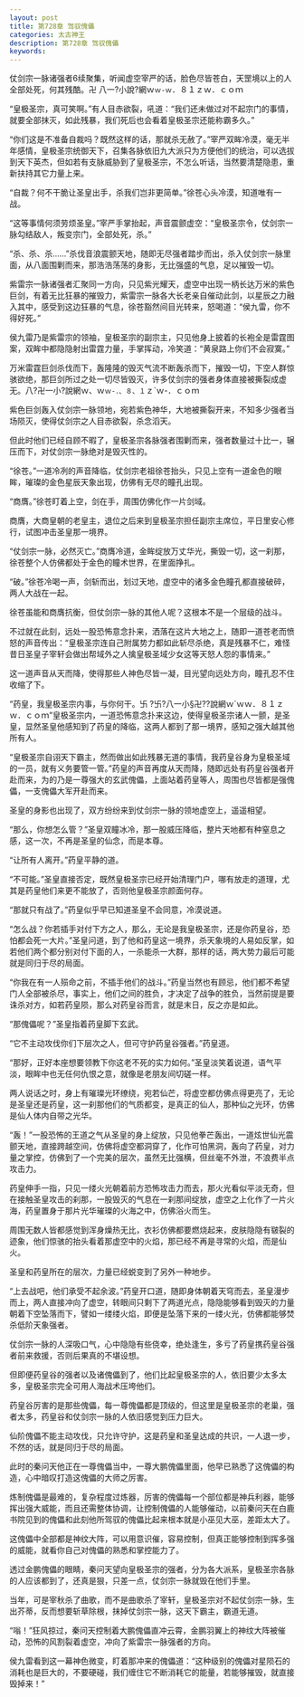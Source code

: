 ```yaml
---
layout: post
title: 第728章 驾驭傀儡
categories: 太古神王
description: 第728章 驾驭傀儡
keywords:
---
```


仗剑宗一脉诸强者6续聚集，听闻虚空宰严的话，脸色尽皆苍白，天罡境以上的人全部处死，何其残酷。卍  八一?小說?網ｗ`ｗ-ｗ`．８１ｚｗ．ｃｏｍ

“皇极圣宗，真可笑啊。”有人目赤欲裂，吼道：“我们还未做过对不起宗门的事情，就要全部抹灭，如此残暴，我们死后也会看着皇极圣宗还能称霸多久。”

“你们这是不准备自裁吗？既然这样的话，那就杀无赦了。”宰严双眸冷漠，毫无半年感情，皇极圣宗统御天下，召集各脉依旧九大派只为方便他们的统治，可以选拔到天下英杰，但如若有支脉威胁到了皇极圣宗，不怎么听话，当然要清楚隐患，重新扶持其它力量上来。

“自裁？何不干脆让圣皇出手，杀我们岂非更简单。”徐苍心头冷漠，知道唯有一战。

“这等事情何须劳烦圣皇。”宰严手掌抬起，声音震颤虚空：“皇极圣宗令，仗剑宗一脉勾结敌人，叛变宗门，全部处死，杀。”

“杀、杀、杀……”杀伐音浪震颤天地，随即无尽强者踏步而出，杀入仗剑宗一脉里面，从八面围剿而来，那浩浩荡荡的身影，无比强盛的气息，足以摧毁一切。

紫雷宗一脉诸强者汇聚同一方向，只见紫光耀天，虚空中出现一柄长达万米的紫色巨剑，有着无比狂暴的摧毁力，紫雷宗一脉各大长老亲自催动此剑，以星辰之力融入其中，感受到这边狂暴的气息，徐苍豁然间目光转来，怒喝道：“侯九雷，你不得好死。”

侯九雷乃是紫雷宗的领袖，皇极圣宗的副宗主，只见他身上披着的长袍全是雷霆图案，双眸中都隐隐射出雷霆力量，手掌挥动，冷笑道：“黄泉路上你们不会寂寞。”

万米雷霆巨剑杀伐而下，轰隆隆的毁灭气流不断轰杀而下，摧毁一切，下空人群惊骇欲绝，那巨剑所过之处一切尽皆毁灭，许多仗剑宗的强者身体直接被撕裂成虚无。八?卍一小?說網ｗ、ｗ`ｗ-．、８、１`ｚ`ｗ-．ｃｏｍ

紫色巨剑轰入仗剑宗一脉领地，宛若紫色神华，大地被撕裂开来，不知多少强者当场陨灭，使得仗剑宗之人目赤欲裂，杀念滔天。

但此时他们已经自顾不暇了，皇极圣宗各脉强者围剿而来，强者数量过十比一，辗压而下，对仗剑宗一脉绝对是毁灭性的。

“徐苍。”一道冷冽的声音降临，仗剑宗老祖徐苍抬头，只见上空有一道金色的眼眸，璀璨的金色星辰天象出现，仿佛有无尽的瞳孔出现。

“商膺。”徐苍盯着上空，剑在手，周围仿佛化作一片剑域。

商膺，大商皇朝的老皇主，退位之后来到皇极圣宗担任副宗主席位，平日里安心修行，试图冲击圣皇那一境界。

“仗剑宗一脉，必然灭亡。”商膺冷道，金眸绽放万丈华光，撕毁一切，这一刹那，徐苍整个人仿佛都处于金色的瞳术世界，在里面挣扎。

“破。”徐苍冷喝一声，剑斩而出，划过天地，虚空中的诸多金色瞳孔都直接破碎，两人大战在一起。

徐苍虽能和商膺抗衡，但仗剑宗一脉的其他人呢？这根本不是一个层级的战斗。

不过就在此刻，远处一股恐怖意念扑来，洒落在这片大地之上，随即一道苍老而愤怒的声音传出：“皇极圣宗连自己附属势力都如此斩尽杀绝，真是残暴不仁，难怪昔日圣皇子宰轩会做出帮域外之人擒皇极圣域少女这等天怒人怨的事情来。”

这一道声音从天而降，使得那些人神色尽皆一凝，目光望向远处方向，瞳孔忍不住收缩了下。

“药皇，我皇极圣宗内事，与你何干。卐 ?卐?八一小§卍??說網ｗ`ｗｗ．８１ｚｗ．ｃｏｍ”皇极圣宗内，一道恐怖意念扑来这边，使得皇极圣宗诸人一颤，是圣皇，显然圣皇他感知到了药皇的降临，这两人都到了那一境界，感知之强大越其他所有人。

“皇极圣宗自诩天下霸主，然而做出如此残暴无道的事情，我药皇谷身为皇极圣域的一员，就有义务要管一管。”药皇的声音再度从天而降，随即远处有药皇谷强者开赴而来，为的乃是一尊强大的玄武傀儡，上面站着药皇等人，周围也尽皆都是强傀儡，一支傀儡大军开赴而来。

圣皇的身影也出现了，双方纷纷来到仗剑宗一脉的领地虚空上，遥遥相望。

“那么，你想怎么管？”圣皇双瞳冰冷，那一股威压降临，整片天地都有种窒息之感，这一次，不再是圣皇的仙念，而是本尊。

“让所有人离开。”药皇平静的道。

“不可能。”圣皇直接否定，既然皇极圣宗已经开始清理门户，哪有放走的道理，尤其是药皇他们来更不能放了，否则他皇极圣宗颜面何存。

“那就只有战了。”药皇似乎早已知道圣皇不会同意，冷漠说道。

“怎么战？你若插手对付下方之人，那么，无论是我皇极圣宗，还是你药皇谷，恐怕都会死一大片。”圣皇问道，到了他和药皇这一境界，杀天象境的人易如反掌，如若他们两个都分别对付下面的人，一杀能杀一大群，那样的话，两大势力最后可能就是同归于尽的局面。

“你我在有一人殒命之前，不插手他们的战斗。”药皇当然也有顾忌，他们都不希望门人全部被杀尽，事实上，他们之间的胜负，才决定了战争的胜负，当然前提是要诛杀对方，如若药皇陨，那么对药皇谷而言，就是末日，反之亦是如此。

“那傀儡呢？”圣皇指着药皇脚下玄武。

“它不主动攻伐你们下层次之人，但可守护药皇谷强者。”药皇道。

“那好，正好本座想要领教下你这老不死的实力如何。”圣皇淡笑着说道，语气平淡，眼眸中也无任何仇恨之意，就像是老朋友间切磋一样。

两人说话之时，身上有璀璨光环缭绕，宛若仙芒，将虚空都仿佛点得更亮了，无论是圣皇还是药皇，这一刹那他们的气质都变，是真正的仙人，那种仙之光环，仿佛是仙人体内自带之光华。

“轰！”一股恐怖的王道之气从圣皇的身上绽放，只见他拳芒轰出，一道炫世仙光震颤天地，直接跨越空间，仿佛将虚空都洞穿了，化作可怕黑洞，轰向了药皇，对力量之掌控，仿佛到了一个完美的层次，虽然无比强横，但丝毫不外泄，不浪费半点攻击力。

药皇伸手一指，只见一缕火光朝着前方恐怖攻击力而去，那火光看似平淡无奇，但在接触圣皇攻击的刹那，一股毁灭的气息在一刹那间绽放，虚空之上化作了一片火海，药皇置身于那片光华璀璨的火海之中，仿佛浴火而生。

周围无数人皆都感觉到浑身燥热无比，衣衫仿佛都要燃烧起来，皮肤隐隐有皲裂的迹象，他们惊骇的抬头看着那虚空中的火焰，那已经不再是寻常的火焰，而是仙火。

圣皇和药皇所在的层次，力量已经蜕变到了另外一种地步。

“上去战吧，他们承受不起余波。”药皇开口道，随即身体朝着天穹而去，圣皇漫步而上，两人直接冲向了虚空，转眼间只剩下了两道光点，隐隐能够看到毁灭的力量朝着下空坠落而下，譬如一缕缕火焰，即便是坠落下来的一缕火光，仿佛都能够焚杀低阶天象强者。

仗剑宗一脉的人深吸口气，心中隐隐有些侥幸，绝处逢生，多亏了药皇携药皇谷强者前来救援，否则后果真的不堪设想。

但即便药皇谷的强者以及诸傀儡到了，他们比起皇极圣宗的人，依旧要少太多太多，皇极圣宗完全可用人海战术压垮他们。

药皇谷厉害的是那些傀儡，每一尊傀儡都是顶级的，但这里是皇极圣宗的老巢，强者太多，药皇谷和仗剑宗一脉的人依旧感觉到压力巨大。

仙阶傀儡不能主动攻伐，只允许守护，这是药皇和圣皇达成的共识，一人退一步，不然的话，就是同归于尽的局面。

此时的秦问天他正在一尊傀儡当中，一尊大鹏傀儡里面，他早已熟悉了这傀儡的构造，心中暗叹打造这傀儡的大师之厉害。

炼制傀儡是最难的，复杂程度过炼器，厉害的傀儡每一个部位都是神兵利器，能够挥出强大威能，而且还需整体协调，让控制傀儡的人能够催动，以前秦问天在白鹿书院见到的傀儡和此刻他所驾驭的傀儡比起来根本就是小巫见大巫，差距太大了。

这傀儡中全部都是神纹大阵，可以用意识催，容易控制，但真正能够控制到挥多强的威能，就看你自己对傀儡的熟悉和掌控能力了。

透过金鹏傀儡的眼睛，秦问天望向皇极圣宗的强者，分为各大派系，皇极圣宗各脉的人应该都到了，还真是狠，只差一点，仗剑宗一脉就毁在他们手里。

当年，可是宰秋杀了曲歌，而不是曲歌杀了宰轩，皇极圣宗对不起仗剑宗一脉，生出芥蒂，反而想要斩草除根，抹掉仗剑宗一脉，这天下霸主，霸道无道。

“嗡！”狂风掠过，秦问天控制着大鹏傀儡直冲云霄，金鹏羽翼上的神纹大阵被催动，恐怖的风割裂着虚空，冲向了紫雷宗一脉强者的方向。

侯九雷看到这一幕神色微变，盯着那冲来的傀儡道：“这种级别的傀儡对星陨石的消耗也是巨大的，不要硬碰，我们缠住它不断消耗它的能量，若能够摧毁，就直接毁掉来！”
